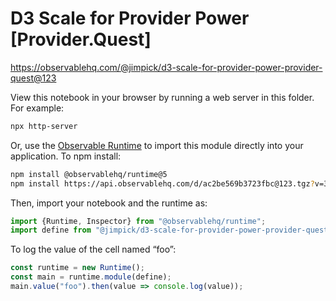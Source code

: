 # D3 Scale for Provider Power [Provider.Quest]

https://observablehq.com/@jimpick/d3-scale-for-provider-power-provider-quest@123

View this notebook in your browser by running a web server in this folder. For
example:

~~~sh
npx http-server
~~~

Or, use the [Observable Runtime](https://github.com/observablehq/runtime) to
import this module directly into your application. To npm install:

~~~sh
npm install @observablehq/runtime@5
npm install https://api.observablehq.com/d/ac2be569b3723fbc@123.tgz?v=3
~~~

Then, import your notebook and the runtime as:

~~~js
import {Runtime, Inspector} from "@observablehq/runtime";
import define from "@jimpick/d3-scale-for-provider-power-provider-quest";
~~~

To log the value of the cell named “foo”:

~~~js
const runtime = new Runtime();
const main = runtime.module(define);
main.value("foo").then(value => console.log(value));
~~~
